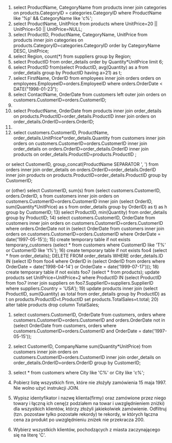 1) select ProductName, CategoryName from products inner join categories on products.CategoryID = categories.CategoryID
where ProductName like '%p' && CategoryName like 'c%';
2) select ProductName, UnitPrice from products where UnitPrice=20 || UnitPrice=50 || UnitPrice=NULL;
3) select ProductID, ProductName, CategoryName, UnitPrice from products inner join categories on
products.CategoryID=categories.CategoryID order by CategoryName DESC, UnitPrice;
4) select Region, count(*) from suppliers group by Region;
5) select ProductID from order_details order by Quantity*UnitPrice limit 6;
6) select ProductID from(select ProductID, avg(Quantity) as a from order_details group by ProductID having a>21) as t;
7) select FirstName, OrderID from employees inner join orders orders on employees.EmployeeID=orders.EmployeeID where orders.OrderDate < DATE("1998-01-23");
8) select ContactName, OrderDate from customers left outer join orders on customers.CustomerID=orders.CustomerID;
9)
10) select ProductName, OrderDate from products inner join order_details on products.ProductID=order_details.ProductID inner
join orders on order_details.OrderID=orders.OrderID;
11)
12) select customers.CustomerID, ProductName, order_details.UnitPrice*order_details.Quantity from customers inner join orders on
customers.CustomerID=orders.CustomerID inner join
 order_details on orders.OrderID=order_details.OrderID inner join products on order_details.ProductID=products.ProductID ;

or select CustomerID, group_concat(ProductName SEPARATOR ', ') from orders inner join order_details on orders.OrderID=order_details.OrderID inner join
products on products.ProductID=order_details.ProductID group by CustomerID;

or (other) select CustomerID, sum(s) from (select customers.CustomerID, orders.OrderID, s from customers inner join orders on
customers.CustomerID=orders.CustomerID inner join
(select OrderID, sum(Quantity*UnitPrice) as s from order_details group by OrderID) as t) as h group by CustomerID;
13) select ProductID, min(Quantity) from order_details group by ProductID;
14) select customers.CustomerID, OrderDate from customers inner join orders on customers.CustomerID=orders.CustomerID where orders.OrderDate not in
(select OrderDate from customers inner join orders on customers.CustomerID=orders.CustomerID where OrderDate = date('1997-05-15'));
15) create temporary table if not exists temporary_customers (select * from customers where CustomerID like 'T%' or CustomerID like 't%');
16) create temporary table if not exists foo4 (select * from order_details);
     DELETE FROM order_details WHERE order_details.ID IN (select ID from foo4 where OrderID in (select OrderID from orders where
     OrderDate = date('1998-04-14') or
     OrderDate = date('1999-07-17')));
18) create temporary table if not exists foo7 (select * from products);
    update products set UnitPrice=UnitPrice+2 where ProductID IN (select ProductID from foo7 inner join  suppliers on
    foo7.SupplierID=suppliers.SupplierID where suppliers.Country = 'USA');
19) update products inner join (select ProductID, sum(Quantity) as total from order_details group by ProductID) as t on
products.ProductID=t.ProductID set products.TotalSales=t.total;
20) alter table products drop column TotalSales;






1) select customers.CustomerID, OrderDate from customers, orders where customers.CustomerID=orders.CustomerID and orders.OrderDate not in (select OrderDate from customers, orders where  customers.CustomerID=orders.CustomerID and OrderDate = date('1997-05-15'));
2) select CustomerID, CompanyName sum(Quantity*UnitPrice) from customers inner join orders on customers.CustomerID=orders.CustomerID inner join order_details on order_details.OrderID=orders.OrderID group by CustomerID;
3) select * from customers where City like 'C%' or City like 'c%';


1) Pobierz listę wszystkich firm, które nie złożyły zamówienia 15 maja 1997. Nie wolno użyć instrukcji JOIN.
2) Wypisz identyfikator i nazwę klienta(firmy) oraz zamówione przez niego towary i łączną ich cenę(z podziałem na towar i uwzględnieniem zniżki) dla wszystkich klientów, którzy złożyli jakiekolwiek zamówienie. Odfiltruj (tzn. pozostaw tylko pozostałe rekordy) te rekordy, w których łączna cena za produkt po uwzględnieniu zniżek nie przekracza 200.
3) Wybierz wszystkich klientów, pochodzących z miasta zaczynającego się na literę 'C'.
